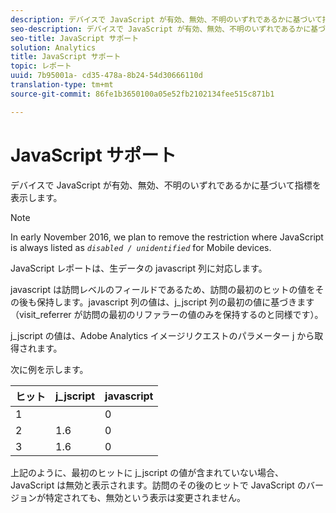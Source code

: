 ```yaml
---
description: デバイスで JavaScript が有効、無効、不明のいずれであるかに基づいて指標を表示します。
seo-description: デバイスで JavaScript が有効、無効、不明のいずれであるかに基づいて指標を表示します。
seo-title: JavaScript サポート
solution: Analytics
title: JavaScript サポート
topic: レポート
uuid: 7b95001a- cd35-478a-8b24-54d30666110d
translation-type: tm+mt
source-git-commit: 86fe1b3650100a05e52fb2102134fee515c871b1

---
```



# JavaScript サポート

デバイスで JavaScript が有効、無効、不明のいずれであるかに基づいて指標を表示します。

>[!NOTE]
>
>In early November 2016, we plan to remove the restriction where JavaScript is always listed as *`disabled / unidentified`* for Mobile devices.

JavaScript レポートは、生データの javascript 列に対応します。

javascript は訪問レベルのフィールドであるため、訪問の最初のヒットの値をその後も保持します。javascript 列の値は、j_jscript 列の最初の値に基づきます（visit_referrer が訪問の最初のリファラーの値のみを保持するのと同様です）。

j_jscript の値は、Adobe Analytics イメージリクエストのパラメーター j から取得されます。

次に例を示します。

| ヒット | j_jscript | javascript |
|---|---|---|
| 1 |  | 0 |
| 2 | 1.6 | 0 |
| 3 | 1.6 | 0 |

上記のように、最初のヒットに j_jscript の値が含まれていない場合、JavaScript は無効と表示されます。訪問のその後のヒットで JavaScript のバージョンが特定されても、無効という表示は変更されません。

